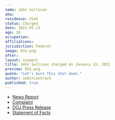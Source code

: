 ```yaml
---
name: John Sullivan
aka:
residence: Utah
status: Charged
date: 2021-01-13
age: 26
occupation:
affiliations:
jurisdiction: Federal
image: 031.png
after:
layout: suspect
title: John Sullivan charged on January 13, 2021
preview: 031.png
quote: "Let’s burn this shit down."
author: seditiontrack
published: true
---
```


- [News Report](https://www.politico.com/news/2021/01/14/liberal-activist-charged-capitol-riot-459553)
- [Complaint](https://www.justice.gov/opa/page/file/1354781/download)
- [DOJ Press Release](https://www.justice.gov/usao-dc/pr/utah-man-charged-federal-court-following-events-united-states-capitol)
- [Statement of Facts](https://www.justice.gov/opa/page/file/1354781/download)